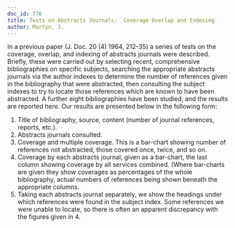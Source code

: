 ```yaml
---
doc_id: 776
title: Tests on Abstracts Journals:  Coverage Overlap and Indexing
author: Martyn, J.
---
```


In a previous paper (J. Doc. 20 (4) 1964, 212-35) a series of tests on
the coverage, overlap, and indexing of abstracts journals were described.
Briefly, these were carried out by selecting recent, comprehensive
bibliographies on specific subjects, searching the appropriate abstracts
journals via the author indexes to determine the number of references given
in the bibliography that were abstracted, then consulting the subject
indexes to try to locate those references which are known to have been 
abstracted.  A further eight bibliographies have been studied, and the
results are reported here.
   Our results are presented below in the following form:
1. Title of bibliography, source, content (number of journal references,
   reports, etc.).
2. Abstracts journals consulted.
3. Coverage and multiple coverage.  This is a bar-chart showing number of
   references not abstracted, those covered once, twice, and so on.
4. Coverage by each abstracts journal, given as a bar-chart, the last column
   showing coverage by all services combined.  (Where bar-charts are given
   they show coverages as percentages of the whole bibliography, actual
   numbers of references being shown beneath the appropriate columns.
5. Taking each abstracts journal separately, we show the headings under
   which references were found in the subject index.  Some references we
   were unable to locate, so there is often an apparent discrepancy with the
   figures given in 4.